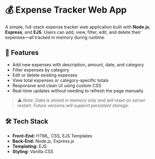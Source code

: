 # 💰 Expense Tracker Web App

A simple, full-stack expense tracker web application built with **Node.js**, **Express**, and **EJS**. Users can add, view, filter, edit, and delete their expenses—all tracked in memory during runtime.

## 🚀 Features

- Add new expenses with description, amount, date, and category  
- Filter expenses by category  
- Edit or delete existing expenses  
- View total expenses or category-specific totals  
- Responsive and clean UI using custom CSS  
- Real-time updates without needing to refresh the page manually  

> ⚠️ _Note: Data is stored in memory only and will reset on server restart. Future versions will support persistent storage._

## 🛠️ Tech Stack

- **Front-End:** HTML, CSS, EJS Templates  
- **Back-End:** Node.js, Express.js  
- **Templating:** EJS  
- **Styling:** Vanilla CSS
